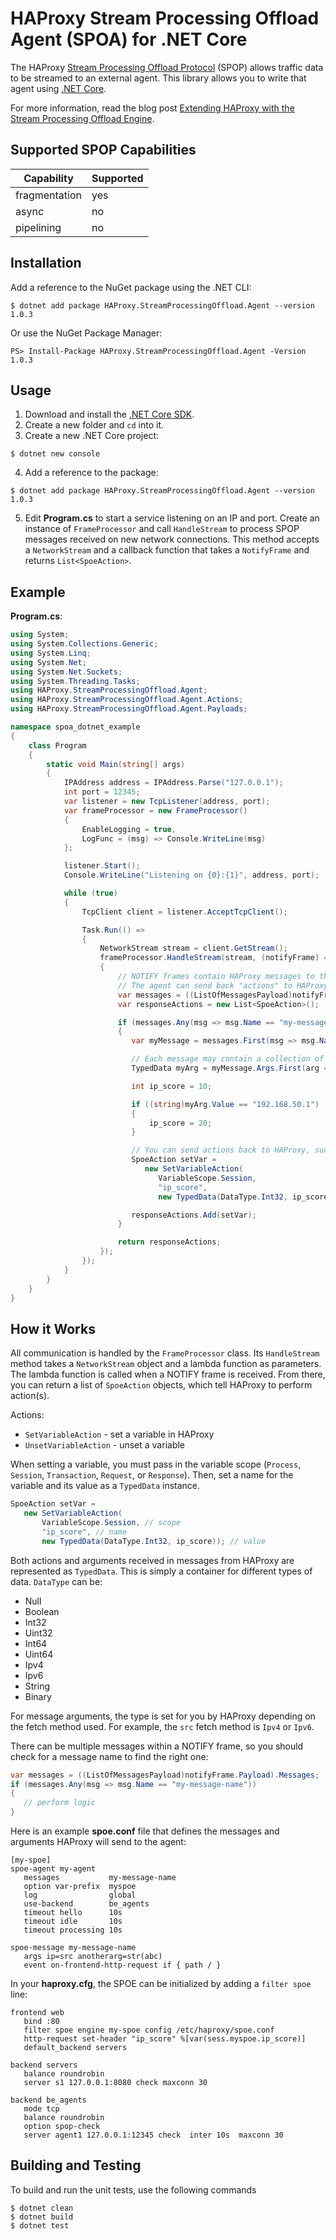 # HAProxy Stream Processing Offload Agent (SPOA) for .NET Core

The HAProxy [Stream Processing Offload Protocol](https://github.com/haproxy/haproxy/blob/master/doc/SPOE.txt) (SPOP) allows traffic data to be streamed to an external agent. This library allows you to write that agent using [.NET Core](https://dotnet.microsoft.com/learn/dotnet/what-is-dotnet).

For more information, read the blog post [Extending HAProxy with the Stream Processing Offload Engine](https://www.haproxy.com/blog/extending-haproxy-with-the-stream-processing-offload-engine/).

## Supported SPOP Capabilities

| Capability    | Supported |
|---------------|-----------|
| fragmentation | yes       |
| async         | no        |
| pipelining    | no        |

## Installation

Add a reference to the NuGet package using the .NET CLI:

```
$ dotnet add package HAProxy.StreamProcessingOffload.Agent --version 1.0.3 
```

Or use the NuGet Package Manager:

```
PS> Install-Package HAProxy.StreamProcessingOffload.Agent -Version 1.0.3 
```

## Usage

1. Download and install the [.NET Core SDK](https://dotnet.microsoft.com/download).
2. Create a new folder and `cd` into it.
3. Create a new .NET Core project:
```
$ dotnet new console
```
4. Add a reference to the package:
```
$ dotnet add package HAProxy.StreamProcessingOffload.Agent --version 1.0.3
```
5. Edit **Program.cs** to start a service listening on an IP and port. Create an instance of `FrameProcessor` and call `HandleStream` to process SPOP messages received on new network connections. This method accepts a `NetworkStream` and a callback function that takes a `NotifyFrame` and returns `List<SpoeAction>`.

## Example 

**Program.cs**:

```C#
using System;
using System.Collections.Generic;
using System.Linq;
using System.Net;
using System.Net.Sockets;
using System.Threading.Tasks;
using HAProxy.StreamProcessingOffload.Agent;
using HAProxy.StreamProcessingOffload.Agent.Actions;
using HAProxy.StreamProcessingOffload.Agent.Payloads;

namespace spoa_dotnet_example
{
    class Program
    {
        static void Main(string[] args)
        {
            IPAddress address = IPAddress.Parse("127.0.0.1");
            int port = 12345;
            var listener = new TcpListener(address, port);
            var frameProcessor = new FrameProcessor()
            {
                EnableLogging = true,
                LogFunc = (msg) => Console.WriteLine(msg)
            };

            listener.Start();
            Console.WriteLine("Listening on {0}:{1}", address, port);

            while (true)
            {
                TcpClient client = listener.AcceptTcpClient();

                Task.Run(() =>
                {
                    NetworkStream stream = client.GetStream();
                    frameProcessor.HandleStream(stream, (notifyFrame) =>
                    {
                        // NOTIFY frames contain HAProxy messages to the agent.
                        // The agent can send back "actions" to HAProxy via ACK frames.
                        var messages = ((ListOfMessagesPayload)notifyFrame.Payload).Messages;
                        var responseActions = new List<SpoeAction>();

                        if (messages.Any(msg => msg.Name == "my-message-name"))
                        {
                           var myMessage = messages.First(msg => msg.Name == "my-message-name");

                           // Each message may contain a collection of arguments, which hold the data.
                           TypedData myArg = myMessage.Args.First(arg => arg.Key == "ip").Value; 

                           int ip_score = 10;

                           if ((string)myArg.Value == "192.168.50.1")
                           {
                               ip_score = 20;
                           }

                           // You can send actions back to HAProxy, such as setting a variable.
                           SpoeAction setVar = 
                              new SetVariableAction(
                                 VariableScope.Session, 
                                 "ip_score", 
                                 new TypedData(DataType.Int32, ip_score));

                           responseActions.Add(setVar);
                        }

                        return responseActions;
                    });
                });
            }
        }
    }
}
```

## How it Works

All communication is handled by the `FrameProcessor` class. Its `HandleStream` method takes a `NetworkStream` object and a lambda function as parameters. The lambda function is called when a NOTIFY frame is received. From there, you can return a list of `SpoeAction` objects, which tell HAProxy to perform action(s).

Actions:

* `SetVariableAction` - set a variable in HAProxy
* `UnsetVariableAction` - unset a variable

When setting a variable, you must pass in the variable scope (`Process`, `Session`, `Transaction`, `Request`, or `Response`). Then, set a name for the variable and its value as a `TypedData` instance.

```C#
SpoeAction setVar = 
   new SetVariableAction(
       VariableScope.Session, // scope
       "ip_score", // name
       new TypedData(DataType.Int32, ip_score)); // value
```

Both actions and arguments received in messages from HAProxy are represented as `TypedData`. This is simply a container for different types of data. `DataType` can be:

* Null
* Boolean
* Int32
* Uint32
* Int64
* Uint64
* Ipv4
* Ipv6
* String
* Binary

For message arguments, the type is set for you by HAProxy depending on the fetch method used. For example, the `src` fetch method is `Ipv4` or `Ipv6`.

There can be multiple messages within a NOTIFY frame, so you should check for a message name to find the right one:

```C#
var messages = ((ListOfMessagesPayload)notifyFrame.Payload).Messages;
if (messages.Any(msg => msg.Name == "my-message-name"))
{
   // perform logic
}
```

Here is an example **spoe.conf** file that defines the messages and arguments HAProxy will send to the agent:

```
[my-spoe]
spoe-agent my-agent
   messages           my-message-name
   option var-prefix  myspoe
   log                global
   use-backend        be_agents
   timeout hello      10s
   timeout idle       10s
   timeout processing 10s

spoe-message my-message-name
   args ip=src anotherarg=str(abc)
   event on-frontend-http-request if { path / }
```

In your **haproxy.cfg**, the SPOE can be initialized by adding a `filter spoe` line:

```
frontend web
   bind :80
   filter spoe engine my-spoe config /etc/haproxy/spoe.conf
   http-request set-header "ip_score" %[var(sess.myspoe.ip_score)]
   default_backend servers

backend servers
   balance roundrobin
   server s1 127.0.0.1:8080 check maxconn 30

backend be_agents
   mode tcp
   balance roundrobin
   option spop-check
   server agent1 127.0.0.1:12345 check  inter 10s  maxconn 30
```

## Building and Testing

To build and run the unit tests, use the following commands

```shell
$ dotnet clean
$ dotnet build
$ dotnet test
```
